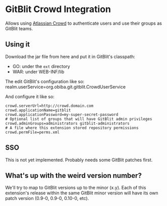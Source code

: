GitBlit Crowd Integration
=========================

Allows using [Atlassian Crowd](http://www.atlassian.com/software/crowd/) to authenticate users and use their groups as GitBlit teams.

Using it
--------
Download the jar file from here and put it in GitBlit's classpath:
* GO: under the ``ext`` directory
* WAR: under WEB-INF/lib

The edit GitBlit's configuration like so:
	realm.userService=org.obiba.git.gitblit.CrowdUserService

And configure it like so:

	crowd.serverUrl=http://crowd.domain.com
	crowd.applicationName=gitblit
	crowd.applicationPassword=my-super-secret-password
	# Optional list of groups that will have GitBlit admin privileges
	crowd.adminGroups=administrators gitblit-administrators
	# A file where this extension stored repository permissions
	crowd.permFile=perms.xml

SSO
---

This is not yet implemented. Probably needs some GitBlit patches first.

What's up with the weird version number?
----------------------------------------

We'll try to map to GitBlit versions up to the minor (x.y). Each of this extension's release within the same 
GitBlit minor version will have its own patch version (0.9-0, 0.9-0, 0.10-0, etc).
